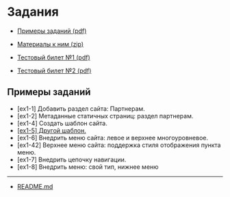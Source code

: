 # Задания

* [Примеры заданий (pdf)](http://training.1c-bitrix.ru/upload/exam_dev/pubinfo/Ex1AllType.pdf)

* [Материалы к ним (zip)](http://training.1c-bitrix.ru/upload/exam_dev/pubinfo/Ex1DemoMaterials.zip)

* [Тестовый билет №1 (pdf)](http://training.1c-bitrix.ru/upload/exam_dev/pubinfo/Ex1Demo1.pdf)

* [Тестовый билет №2 (pdf)](http://training.1c-bitrix.ru/upload/exam_dev/pubinfo/Ex1Demo2.pdf)

## Примеры заданий

* [ex1-1] Добавить раздел сайта: Партнерам.
* [ex1-2] Метаданные статичных страниц: раздел партнерам.
* [ex1-4] Создать шаблон сайта.
* [[ex1-5] Другой шаблон.](./ex1-5.md)
* [ex1-6] Внедрить меню сайта: левое и верхнее многоуровневое.
* [ex1-42] Верхнее меню сайта: поддержка стиля отображения пункта меню.
* [ex1-7] Внедрить цепочку навигации.
* [ex1-8] Внедрить меню: свой тип, нижнее меню

____
* [README.md](../../README.md)